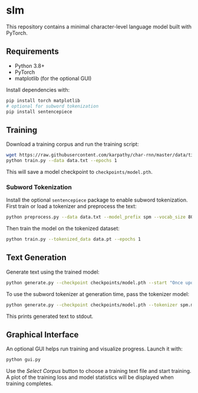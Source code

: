 # slm

This repository contains a minimal character-level language model built with PyTorch.

## Requirements
- Python 3.8+
- PyTorch
- matplotlib (for the optional GUI)

Install dependencies with:

```bash
pip install torch matplotlib
# optional for subword tokenization
pip install sentencepiece
```

## Training
Download a training corpus and run the training script:

```bash
wget https://raw.githubusercontent.com/karpathy/char-rnn/master/data/tinyshakespeare/input.txt -O data.txt
python train.py --data data.txt --epochs 1
```

This will save a model checkpoint to `checkpoints/model.pth`.

### Subword Tokenization
Install the optional `sentencepiece` package to enable subword tokenization.
First train or load a tokenizer and preprocess the text:

```bash
python preprocess.py --data data.txt --model_prefix spm --vocab_size 8000 --output data.pt
```

Then train the model on the tokenized dataset:

```bash
python train.py --tokenized_data data.pt --epochs 1
```

## Text Generation
Generate text using the trained model:

```bash
python generate.py --checkpoint checkpoints/model.pth --start "Once upon a time"
```

To use the subword tokenizer at generation time, pass the tokenizer model:

```bash
python generate.py --checkpoint checkpoints/model.pth --tokenizer spm.model --start "Once upon a time"
```

This prints generated text to stdout.

## Graphical Interface
An optional GUI helps run training and visualize progress. Launch it with:

```bash
python gui.py
```

Use the *Select Corpus* button to choose a training text file and start training. A plot of the training loss and model statistics will be displayed when training completes.
